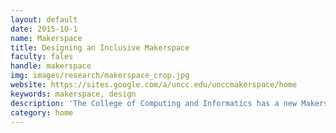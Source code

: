 ```yaml
---
layout: default
date: 2015-10-1
name: Makerspace
title: Designing an Inclusive Makerspace
faculty: fales
handle: makerspace
img: images/research/makerspace_crop.jpg
website: https://sites.google.com/a/uncc.edu/unccmakerspace/home
keywords: makerspace, design
description: 'The College of Computing and Informatics has a new Makerspace equipped with 3D printers, laser cutters, sewing/ embroidery machines, electronics etc. that is open to all UNCC students, faculty and staff. The HCI lab is interested in studying the interactions that go on within and around the space, particularly in terms of how it is perceived and used by underrepresented minorities in technology. We seek to understand the perceptions and attitudes of users and non-users of makerspaces to inform the design of our own space such that it lives out the message of radical inclusion promised by the maker movement and the population of students using the space is representative of the diverse population of students in the university as a whole.'
category: home
---
```

